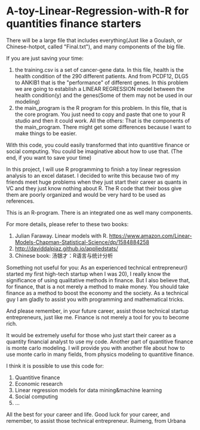 # A-toy-Linear-Regression-with-R for quantities finance starters
There will be a large file that includes everything(Just like a Goulash, or Chinese-hotpot, called "Final.txt"), and many components of the big file. 

If you are just saving your time: 
1. the training.csv is a set of cancer-gene data. 
In this file, health is the health condition of the 290 different patients. And from PCDF12, DLG5 to ANKIB1 that is the "performance" of different genes. In this problem we are going to establish a LINEAR REGRESSION model between the health condition(y) and the genes(Some of them may not be used in our modeling)
2. the main_program is the R program for this problem.
In this file, that is the core program. You just need to copy and paste that one to your R studio and then it could work.
All the others:
That is the components of the main_program. There might get some differences because I want to make things to be easier.

With this code, you could easily transformed that into quantitive finance or social computing. You could be imaginative about how to use that. (The end, if you want to save your time)
















In this project, I will use R programming to finish a toy linear regression analysis to an excel dataset. I decided to write this because two of my friends meet huge problems when they just start their career as quants in VC and they just know nothing about R. The R code that their boss give them are poorly organized and would be very hard to be used as references. 

This is an R-program. There is an integrated one as well many components. 

For more details, please refer to these two books:
1. Julian Faraway. Linear models with R. 
https://www.amazon.com/Linear-Models-Chapman-Statistical-Science/dp/1584884258
2. http://daviddalpiaz.github.io/appliedstats/
3. Chinese book: 汤银才：R语言与统计分析

Something not useful for you:
As an experienced technical entrepreneur(I started my first high-tech startup when I was 20), I really know the significance of using qualitative methods in finance. But I also believe that, for finance, that is a not merely a method to make money. You should take finance as a method to boost the economy and the society. As a technical guy I am gladly to assist you with programming and mathematical tricks. 

And please remember, in your future career, assist those technical startup entrepreneurs, just like me. Finance is not merely a tool for you to become rich. 

It would be extremely useful for those who just start their career as a quantity financial analyst to use my code. Another part of quantitive finance is monte carlo modeling. I will provide you with another file about how to use monte carlo in many fields, from physics modeling to quantitive finance.

I think it is possible to use this code for: 

1. Quantitive finance
2. Economic research
3. Linear regression models for data mining&machine learning
4. Social computing
5. ...

All the best for your career and life. Good luck for your career, and remember, to assist those technical entrepreneur. 
Ruimeng, from Urbana
